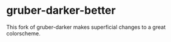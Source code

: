 # gruber-darker-better

This fork of gruber-darker makes superficial changes to a great colorscheme.
